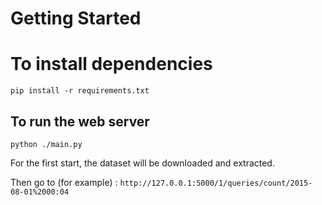 # Getting Started

# To install dependencies
`pip install -r requirements.txt`

## To run the web server

`python ./main.py`

For the first start, the dataset will be downloaded and extracted.

Then go to (for example) :
`http://127.0.0.1:5000/1/queries/count/2015-08-01%2000:04`
